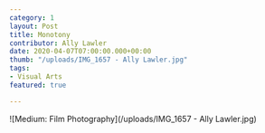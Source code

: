 ```yaml
---
category: 1
layout: Post
title: Monotony
contributor: Ally Lawler
date: 2020-04-07T07:00:00.000+00:00
thumb: "/uploads/IMG_1657 - Ally Lawler.jpg"
tags:
- Visual Arts
featured: true

---
```

![Medium: Film Photography](/uploads/IMG_1657 - Ally Lawler.jpg)
